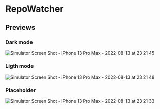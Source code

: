 # RepoWatcher
## Previews
### Dark mode
![Simulator Screen Shot - iPhone 13 Pro Max - 2022-08-13 at 23 21 45](https://user-images.githubusercontent.com/15128101/184521032-eddbe2db-3e44-460e-a7cf-1c29c1a0cf97.png)

### Ligth mode
![Simulator Screen Shot - iPhone 13 Pro Max - 2022-08-13 at 23 21 48](https://user-images.githubusercontent.com/15128101/184521034-a07a6a79-9183-498d-b47c-cde1021de631.png)

### Placeholder
![Simulator Screen Shot - iPhone 13 Pro Max - 2022-08-13 at 23 21 33](https://user-images.githubusercontent.com/15128101/184521057-aed39b23-e147-4013-88a5-041d980a80ad.png)
